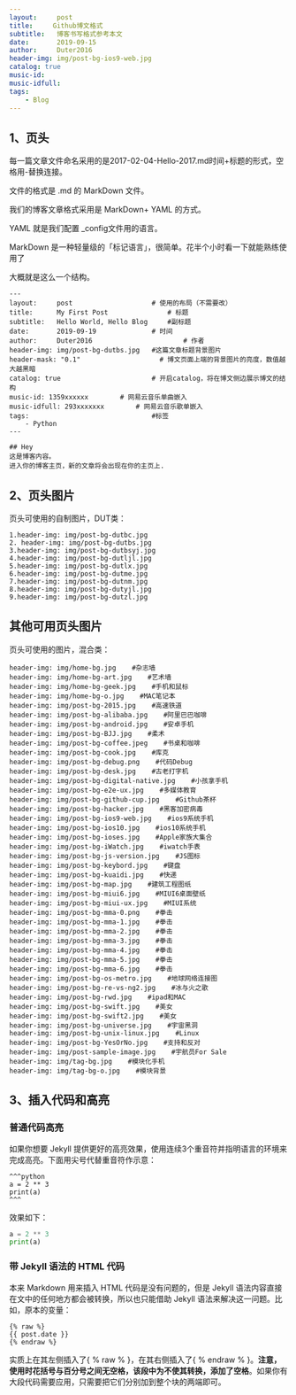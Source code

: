 ```yaml
---
layout:     post
title:     Github博文格式
subtitle:   博客书写格式参考本文
date:       2019-09-15
author:     Duter2016
header-img: img/post-bg-ios9-web.jpg
catalog: true
music-id: 
music-idfull: 
tags:
    - Blog
---
```


## 1、页头

每一篇文章文件命名采用的是2017-02-04-Hello-2017.md时间+标题的形式，空格用-替换连接。

文件的格式是 .md 的 MarkDown 文件。

我们的博客文章格式采用是 MarkDown+ YAML 的方式。

YAML 就是我们配置 _config文件用的语言。

MarkDown 是一种轻量级的「标记语言」，很简单。花半个小时看一下就能熟练使用了

大概就是这么一个结构。

```
---
layout:     post   				    # 使用的布局（不需要改）
title:      My First Post 				# 标题 
subtitle:   Hello World, Hello Blog     #副标题
date:       2019-09-19 				# 时间
author:     Duter2016 						# 作者
header-img: img/post-bg-dutbs.jpg 	#这篇文章标题背景图片
header-mask: "0.1"                    # 博文页面上端的背景图片的亮度，数值越大越黑暗
catalog: true 						# 开启catalog，将在博文侧边展示博文的结构
music-id: 1359xxxxxx        # 网易云音乐单曲嵌入
music-idfull: 293xxxxxxx        # 网易云音乐歌单嵌入
tags:								#标签
    - Python
---

## Hey
这是博客内容。
进入你的博客主页，新的文章将会出现在你的主页上.
```


##  2、页头图片
页头可使用的自制图片，DUT类：
```
1.header-img: img/post-bg-dutbc.jpg	
2. header-img: img/post-bg-dutbs.jpg	
3.header-img: img/post-bg-dutbsyj.jpg	
4.header-img: img/post-bg-dutljl.jpg	
5.header-img: img/post-bg-dutlx.jpg	
6.header-img: img/post-bg-dutme.jpg	
7.header-img: img/post-bg-dutnm.jpg	
8.header-img: img/post-bg-dutyjl.jpg	
9.header-img: img/post-bg-dutzl.jpg
```

##  其他可用页头图片
页头可使用的图片，混合类：
```
header-img: img/home-bg.jpg    #杂志墙
header-img: img/home-bg-art.jpg    #艺术墙
header-img: img/home-bg-geek.jpg    #手机和鼠标
header-img: img/home-bg-o.jpg    #MAC笔记本
header-img: img/post-bg-2015.jpg    #高速铁道
header-img: img/post-bg-alibaba.jpg    #阿里巴巴咖啡
header-img: img/post-bg-android.jpg    #安卓手机
header-img: img/post-bg-BJJ.jpg    #柔术
header-img: img/post-bg-coffee.jpeg    #书桌和咖啡
header-img: img/post-bg-cook.jpg    #库克
header-img: img/post-bg-debug.png    #代码Debug
header-img: img/post-bg-desk.jpg    #古老打字机
header-img: img/post-bg-digital-native.jpg    #小孩拿手机
header-img: img/post-bg-e2e-ux.jpg    #多媒体教育
header-img: img/post-bg-github-cup.jpg    #Github茶杯
header-img: img/post-bg-hacker.jpg    #黑客加密病毒
header-img: img/post-bg-ios9-web.jpg    #ios9系统手机
header-img: img/post-bg-ios10.jpg    #ios10系统手机
header-img: img/post-bg-ioses.jpg    #Apple家族大集合
header-img: img/post-bg-iWatch.jpg    #iwatch手表
header-img: img/post-bg-js-version.jpg    #JS图标
header-img: img/post-bg-keybord.jpg    #键盘
header-img: img/post-bg-kuaidi.jpg    #快递
header-img: img/post-bg-map.jpg    #建筑工程图纸
header-img: img/post-bg-miui6.jpg    #MIUI6桌面壁纸
header-img: img/post-bg-miui-ux.jpg    #MIUI系统
header-img: img/post-bg-mma-0.png    #拳击
header-img: img/post-bg-mma-1.jpg    #拳击
header-img: img/post-bg-mma-2.jpg    #拳击
header-img: img/post-bg-mma-3.jpg    #拳击
header-img: img/post-bg-mma-4.jpg    #拳击
header-img: img/post-bg-mma-5.jpg    #拳击
header-img: img/post-bg-mma-6.jpg    #拳击
header-img: img/post-bg-os-metro.jpg    #地球网络连接图
header-img: img/post-bg-re-vs-ng2.jpg    #冰与火之歌
header-img: img/post-bg-rwd.jpg    #ipad和MAC
header-img: img/post-bg-swift.jpg    #美女
header-img: img/post-bg-swift2.jpg    #美女
header-img: img/post-bg-universe.jpg    #宇宙黑洞
header-img: img/post-bg-unix-linux.jpg    #Linux
header-img: img/post-bg-YesOrNo.jpg    #支持和反对
header-img: img/post-sample-image.jpg    #宇航员For Sale
header-img: img/tag-bg.jpg    #模块化手机
header-img: img/tag-bg-o.jpg    #模块背景
```

## 3、插入代码和高亮
### 普通代码高亮  
如果你想要 Jekyll 提供更好的高亮效果，使用连续3个重音符并指明语言的环境来完成高亮。下面用尖号代替重音符作示意：

```
^^^python
a = 2 ** 3
print(a)
^^^
```

效果如下：  

```python
a = 2 ** 3
print(a)
```

### 带 Jekyll 语法的 HTML 代码
本来 Markdown 用来插入 HTML 代码是没有问题的，但是 Jekyll 语法内容直接在文中的任何地方都会被转换，所以也只能借助 Jekyll 语法来解决这一问题。比如，原本的变量：

```
{% raw %}
{{ post.date }}
{% endraw %}
```
实质上在其左侧插入了{ % raw % }，在其右侧插入了{ % endraw % }。**注意，使用时花括号与百分号之间无空格，该段中为不使其转换，添加了空格**。如果你有大段代码需要应用，只需要把它们分别加到整个块的两端即可。

